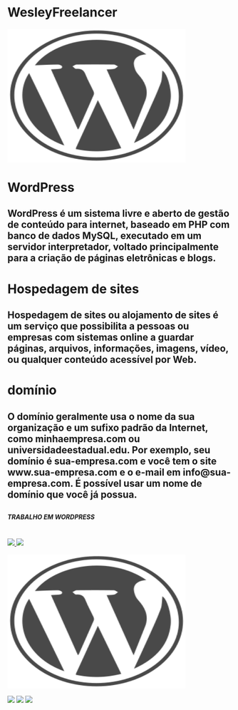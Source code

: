 # WesleyFreelancer
<h4>
<img align="center" alt="Wes-wordpress" height="300" width="400" src="https://raw.githubusercontent.com/devicons/devicon/master/icons/wordpress/wordpress-plain.svg">
  

  <h1> WordPress</h1>
<h2>
  
  WordPress é um sistema livre e aberto de gestão de conteúdo para internet, baseado em PHP com banco de dados MySQL, executado em um servidor interpretador, voltado principalmente para a criação de páginas eletrônicas e blogs.
</h2>

<h1>Hospedagem de sites</h1>

<h2>Hospedagem de sites ou alojamento de sites é um serviço que possibilita a pessoas ou empresas com sistemas online a guardar páginas, arquivos, informações, imagens, vídeo, ou qualquer conteúdo acessível por Web.
</h2>

<h1>domínio</h1>
<H2>O domínio geralmente usa o nome da sua organização e um sufixo padrão da Internet, como minhaempresa.com ou universidadeestadual.edu. Por exemplo, seu domínio é sua-empresa.com e você tem o site www.sua-empresa.com e o e-mail em info@sua-empresa.com. É possível usar um nome de domínio que você já possua.<H2>

  <H5> TRABALHO EM WORDPRESS</H5>
</h4>
<br>
<div>
  <a href="https://github.com/wesleyorr">
  <img height="180em" src="https://github-readme-stats.vercel.app/api?username=wesleyorr&show_icons=true&theme=blue&include_all_commits=true&count_private=true"/>
  <img height="180em" src="https://github-readme-stats.vercel.app/api/top-langs/?username=wesleyorr&layout=compact&langs_count=7&theme=blue"/>
</div>
<div style="display: inline_block"><br>
  
</div>
  <div> 
 <img align="center" alt="Wes-wordpress" height="300" width="400" src="https://raw.githubusercontent.com/devicons/devicon/master/icons/wordpress/wordpress-plain.svg">
 
  <div>
    <br>
 <a href="https://discord.com/channels/877169709475303465/877169710251245580" target="_blank"><img src="https://img.shields.io/badge/Discord-7289DA?style=for-the-badge&logo=discord&logoColor=white" target="_blank"></a> 
  <a href="https://www.linkedin.com/in/wesley-de-oliveira-rodrigues-1771911b4/" target="_blank"><img src="https://img.shields.io/badge/-LinkedIn-%230077B5?style=for-the-badge&logo=linkedin&logoColor=white" target="_blank"></a> 
    <a href="https://stackexchange.com/users/22543766/wesley-oliveira" target="_blank"> <img src = "https://img.shields.io/badge/Stack_Overflow-FE7A16?style=for-the-badge&logo=stack-overflow&logoColor=white" _ blank "> </a>
    
 
</div>
    

